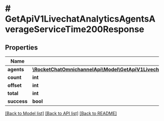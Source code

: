 # # GetApiV1LivechatAnalyticsAgentsAverageServiceTime200Response

## Properties

Name | Type | Description | Notes
------------ | ------------- | ------------- | -------------
**agents** | [**\RocketChatOmnichannelApi\Model\GetApiV1LivechatAnalyticsAgentsAverageServiceTime200ResponseAgentsInner[]**](GetApiV1LivechatAnalyticsAgentsAverageServiceTime200ResponseAgentsInner.md) |  | [optional]
**count** | **int** |  | [optional]
**offset** | **int** |  | [optional]
**total** | **int** |  | [optional]
**success** | **bool** |  | [optional]

[[Back to Model list]](../../README.md#models) [[Back to API list]](../../README.md#endpoints) [[Back to README]](../../README.md)
